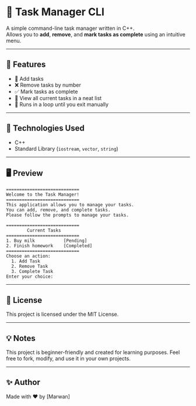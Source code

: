 # 📝 Task Manager CLI

A simple command-line task manager written in C++.  
Allows you to **add**, **remove**, and **mark tasks as complete** using an intuitive menu.

---

## 🚀 Features

- 📌 Add tasks
- ❌ Remove tasks by number
- ✅ Mark tasks as complete
- 📄 View all current tasks in a neat list
- 🔁 Runs in a loop until you exit manually

---

## 🧰 Technologies Used

- C++
- Standard Library (`iostream`, `vector`, `string`)

---

## 🖥️ Preview

```plaintext
============================
Welcome to the Task Manager!
============================
This application allows you to manage your tasks.
You can add, remove, and complete tasks.
Please follow the prompts to manage your tasks.

============================
        Current Tasks        
============================
1. Buy milk           [Pending]
2. Finish homework    [Completed]
============================
Choose an action:
  1. Add Task
  2. Remove Task
  3. Complete Task
Enter your choice:
```
---

## 📄 License
This project is licensed under the MIT License.

---

## 💡 Notes
This project is beginner-friendly and created for learning purposes.
Feel free to fork, modify, and use it in your own projects.

---

## ✨ Author
Made with ❤️ by [Marwan]

